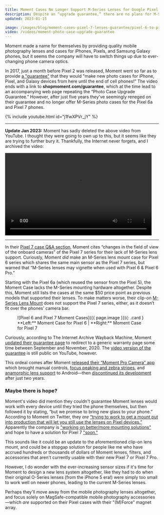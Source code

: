 ```yaml
---
title: Moment Cases No Longer Support M-Series Lenses for Google Pixel Phones
description: Despite an “upgrade guarantee,” there are no plans for M-Series photo cases for Pixel 7
updated: 2023-01-15

image: /images/blog/moment-cases-pixel-7-lenses-guarantee/pixel-6-to-pixel-7-moment-case.jpg
video: /videos/moment-photo-case-upgrade-guarantee
---
```


Moment made a name for themselves by providing quality mobile photography lenses and cases for iPhones, Pixels, and Samsung Galaxy phones, but it seems the company will have to switch things up due to ever-changing phone camera optics.

In 2017, just a month before Pixel 2 was released, Moment went so far as to provide [a "guarantee"](https://www.youtube.com/watch?v=j1fwXPVr_jY) that they would "make new photo cases for iPhone, Pixel, and Galaxy devices from here until the end of cell phones!” The video ends with a link to **shopmoment.com/guarantee**, which at the time lead to an accompanying web page repeating the “Photo Case Upgrade Guarantee.” However, after just five years they've seemingly reneged on their guarantee and no longer offer M-Series photo cases for the Pixel 6a and Pixel 7 phones.

{% include youtube.html id="j1fwXPVr_jY" %}

---

**Update Jan 2023:** Moment has sadly deleted the above video from YouTube. I thought they were going to own up to this, but it seems like they are trying to further bury it. Thankfully, the Internet never forgets, and I archived the video:

<video width="480" height="270" controls>
  <source src="{{ page.video }}.mp4" type="video/mp4">
  <!--source src="movie.ogg" type="video/ogg"-->
Your browser does not support the video tag. <a href="{{ page.video }}.mp4">Download</a>.
</video> 

---

In their [Pixel 7 case Q&A section](https://www.shopmoment.com/products/moment-case-for-pixel-7-with-mforce/7-black), Moment cites “changes in the field of view of the onboard cameras” of the Pixel 7 series for their lack of M-Series lens support. Curiously, Moment _did_ make an M-Series lens mount case for Pixel 6 series which shares the same main sensor as the Pixel 7 series, but warned that “M-Series lenses may vignette when used with Pixel 6 & Pixel 6 Pro.”

Starting with the Pixel 6a (which reused the sensor from the Pixel 5), the Moment Case lacks the M-Series mounting hardware altogether. Despite this, Moment still lists the cases at the same $50 price point as previous models that supported their lenses. To make matters worse, their clip-on [M-Series Lens Mount](https://www.shopmoment.com/products/m-series-lens-mount/) does not support the Pixel 7 series, either, as it doesn’t fit over the phones' camera bar.

<figure markdown="1">
![Pixel 6 and Pixel 7 Moment Cases]({{ page.image }}){: .card }
<figcaption markdown="1">
**Left:** Moment Case for Pixel 6 | **Right:** Moment Case for Pixel 7
</figcaption>
</figure>

Curiously, according to The Internet Archive Wayback Machine, Moment [updated their guarantee page](http://web.archive.org/web/20201112030605/https://www.shopmoment.com/guarantee) to redirect to a generic warranty page some time between September and November, 2020. The [video version of the guarantee](https://www.youtube.com/watch?v=j1fwXPVr_jY) is still public on YouTube, however.

This ordeal comes after Moment [released their “Moment Pro Camera” app](https://www.androidpolice.com/2018/07/10/moment-camera-app-brings-advanced-camera-controls-raw-mode-lightweight-ui/) which brought manual controls, [focus peaking and zebra stripes](https://www.androidpolice.com/2019/05/01/moment-pro-camera-update-adds-focus-peaking-and-zebra-stripes-celebrates-with-15-off-sale-on-gear/), and [anamorphic lens support](https://www.androidpolice.com/2019/07/02/moment-pro-camera-app-anamorphic-desqueeze/) to Android—then [discontinued its development](https://www.androidpolice.com/2020/02/28/moment-kills-its-android-camera-app-cites-constantly-changing-software-and-hardware/) after just two years.

### Maybe there is hope?

Moment's video did mention they couldn't guarantee Moment lenses would work with every device until they tried the phone themselves, but then followed it by stating, “but we promise to bring new glass to your phone.” According to Moment on Twitter, they _are_ [“trying to work to get a mount put into production that will let you still use the lenses on Pixel devices.”](https://twitter.com/moment/status/1582452959723499521) Apparently the company is ["working on better/more mounting solutions"](https://twitter.com/moment/status/1582463876393623552) and hope to have a solution for Pixel 7 ["soon."](https://twitter.com/moment/status/1582464002260865024)

This sounds like it could be an update to the aforementioned clip-on lens mount, and could be a stopgap solution for people like me who have accrued hundreds or thousands of dollars of Moment lenses, filters, and accessories that aren't currently usable with their new Pixel 7 or Pixel 7 Pro.

However, I do wonder with the ever-increasing sensor sizes if it's time for Moment to design a new lens system altogether, like they had to do when their original O-Series lenses (from the iPhone 5 era!) were simply too small to work well on newer phones, leading to the current M-Series lenses.

Perhaps they'll move away from the mobile photography lenses altogether, and focus solely on MagSafe-compatible mobile photography accessories—which _are_ supported on their Pixel cases with their "(M)Force" magnet array.
